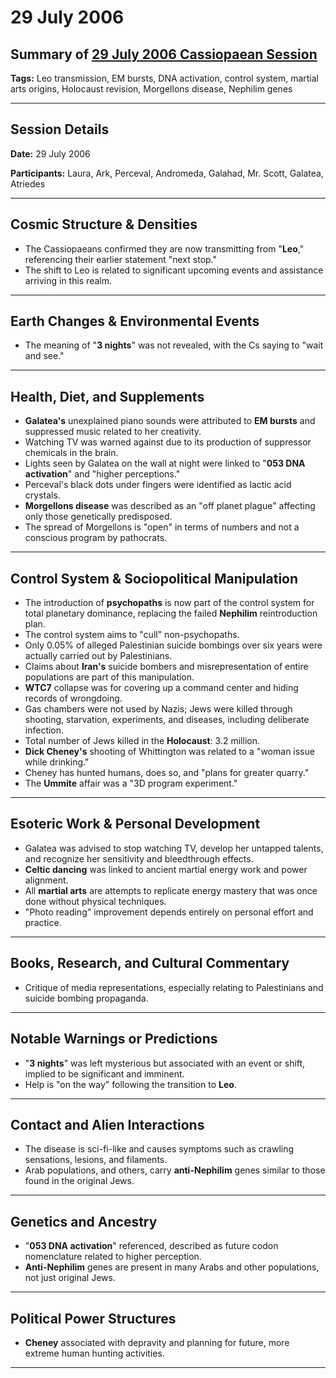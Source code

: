 # 29 July 2006

## Summary of [29 July 2006 Cassiopaean Session](https://cassiopaea.org/forum/threads/session-29-july-2006.20278/)

**Tags:** Leo transmission, EM bursts, DNA activation, control system, martial arts origins, Holocaust revision, Morgellons disease, Nephilim genes

---

## Session Details

**Date:** 29 July 2006

**Participants:** Laura, Ark, Perceval, Andromeda, Galahad, Mr. Scott, Galatea, Atriedes

---

## Cosmic Structure & Densities

- The Cassiopaeans confirmed they are now transmitting from "**Leo**," referencing their earlier statement "next stop."
- The shift to Leo is related to significant upcoming events and assistance arriving in this realm.

---

## Earth Changes & Environmental Events

- The meaning of "**3 nights**" was not revealed, with the Cs saying to "wait and see."

---

## Health, Diet, and Supplements

- **Galatea's** unexplained piano sounds were attributed to **EM bursts** and suppressed music related to her creativity.
- Watching TV was warned against due to its production of suppressor chemicals in the brain.
- Lights seen by Galatea on the wall at night were linked to "**053 DNA activation**" and "higher perceptions."
- Perceval's black dots under fingers were identified as lactic acid crystals.
- **Morgellons disease** was described as an "off planet plague" affecting only those genetically predisposed.
- The spread of Morgellons is "open" in terms of numbers and not a conscious program by pathocrats.

---

## Control System & Sociopolitical Manipulation

- The introduction of **psychopaths** is now part of the control system for total planetary dominance, replacing the failed **Nephilim** reintroduction plan.
- The control system aims to "cull" non-psychopaths.
- Only 0.05% of alleged Palestinian suicide bombings over six years were actually carried out by Palestinians.
- Claims about **Iran's** suicide bombers and misrepresentation of entire populations are part of this manipulation.
- **WTC7** collapse was for covering up a command center and hiding records of wrongdoing.
- Gas chambers were not used by Nazis; Jews were killed through shooting, starvation, experiments, and diseases, including deliberate infection.
- Total number of Jews killed in the **Holocaust**: 3.2 million.
- **Dick Cheney's** shooting of Whittington was related to a "woman issue while drinking."
- Cheney has hunted humans, does so, and "plans for greater quarry."
- The **Ummite** affair was a "3D program experiment."

---

## Esoteric Work & Personal Development

- Galatea was advised to stop watching TV, develop her untapped talents, and recognize her sensitivity and bleedthrough effects.
- **Celtic dancing** was linked to ancient martial energy work and power alignment.
- All **martial arts** are attempts to replicate energy mastery that was once done without physical techniques.
- "Photo reading" improvement depends entirely on personal effort and practice.

---

## Books, Research, and Cultural Commentary

- Critique of media representations, especially relating to Palestinians and suicide bombing propaganda.

---

## Notable Warnings or Predictions

- "**3 nights**" was left mysterious but associated with an event or shift, implied to be significant and imminent.
- Help is "on the way" following the transition to **Leo**.

---

## Contact and Alien Interactions

- The disease is sci-fi-like and causes symptoms such as crawling sensations, lesions, and filaments.
- Arab populations, and others, carry **anti-Nephilim** genes similar to those found in the original Jews.

---

## Genetics and Ancestry

- "**053 DNA activation**" referenced, described as future codon nomenclature related to higher perception.
- **Anti-Nephilim** genes are present in many Arabs and other populations, not just original Jews.

---

## Political Power Structures

- **Cheney** associated with depravity and planning for future, more extreme human hunting activities.

---


